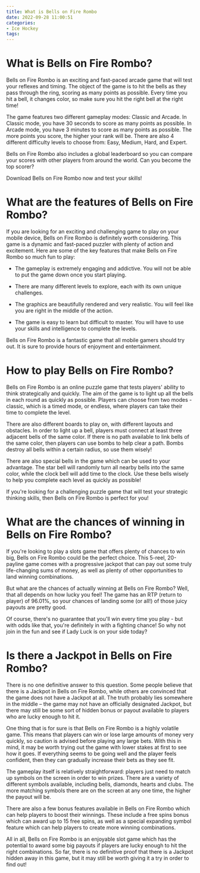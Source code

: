 ```yaml
---
title: What is Bells on Fire Rombo
date: 2022-09-28 11:00:51
categories:
- Ice Hockey
tags:
---
```



#  What is Bells on Fire Rombo?

Bells on Fire Rombo is an exciting and fast-paced arcade game that will test your reflexes and timing. The object of the game is to hit the bells as they pass through the ring, scoring as many points as possible. Every time you hit a bell, it changes color, so make sure you hit the right bell at the right time!

The game features two different gameplay modes: Classic and Arcade. In Classic mode, you have 30 seconds to score as many points as possible. In Arcade mode, you have 3 minutes to score as many points as possible. The more points you score, the higher your rank will be. There are also 4 different difficulty levels to choose from: Easy, Medium, Hard, and Expert.

Bells on Fire Rombo also includes a global leaderboard so you can compare your scores with other players from around the world. Can you become the top scorer?

Download Bells on Fire Rombo now and test your skills!

#  What are the features of Bells on Fire Rombo?

If you are looking for an exciting and challenging game to play on your mobile device, Bells on Fire Rombo is definitely worth considering. This game is a dynamic and fast-paced puzzler with plenty of action and excitement. Here are some of the key features that make Bells on Fire Rombo so much fun to play:

* The gameplay is extremely engaging and addictive. You will not be able to put the game down once you start playing.

* There are many different levels to explore, each with its own unique challenges.

* The graphics are beautifully rendered and very realistic. You will feel like you are right in the middle of the action.

* The game is easy to learn but difficult to master. You will have to use your skills and intelligence to complete the levels.

Bells on Fire Rombo is a fantastic game that all mobile gamers should try out. It is sure to provide hours of enjoyment and entertainment.

#  How to play Bells on Fire Rombo?

Bells on Fire Rombo is an online puzzle game that tests players' ability to think strategically and quickly. The aim of the game is to light up all the bells in each round as quickly as possible. Players can choose from two modes - classic, which is a timed mode, or endless, where players can take their time to complete the level.

There are also different boards to play on, with different layouts and obstacles. In order to light up a bell, players must connect at least three adjacent bells of the same color. If there is no path available to link bells of the same color, then players can use bombs to help clear a path. Bombs destroy all bells within a certain radius, so use them wisely!

There are also special bells in the game which can be used to your advantage. The star bell will randomly turn all nearby bells into the same color, while the clock bell will add time to the clock. Use these bells wisely to help you complete each level as quickly as possible!

If you're looking for a challenging puzzle game that will test your strategic thinking skills, then Bells on Fire Rombo is perfect for you!

#  What are the chances of winning in Bells on Fire Rombo?

If you're looking to play a slots game that offers plenty of chances to win big, Bells on Fire Rombo could be the perfect choice. This 5-reel, 20-payline game comes with a progressive jackpot that can pay out some truly life-changing sums of money, as well as plenty of other opportunities to land winning combinations.

But what are the chances of actually winning at Bells on Fire Rombo? Well, that all depends on how lucky you feel! The game has an RTP (return to player) of 96.01%, so your chances of landing some (or all!) of those juicy payouts are pretty good.

Of course, there's no guarantee that you'll win every time you play - but with odds like that, you're definitely in with a fighting chance! So why not join in the fun and see if Lady Luck is on your side today?

#  Is there a Jackpot in Bells on Fire Rombo?

There is no one definitive answer to this question. Some people believe that there is a Jackpot in Bells on Fire Rombo, while others are convinced that the game does not have a Jackpot at all. The truth probably lies somewhere in the middle – the game may not have an officially designated Jackpot, but there may still be some sort of hidden bonus or payout available to players who are lucky enough to hit it.

One thing that is for sure is that Bells on Fire Rombo is a highly volatile game. This means that players can win or lose large amounts of money very quickly, so caution is advised before playing any large bets. With this in mind, it may be worth trying out the game with lower stakes at first to see how it goes. If everything seems to be going well and the player feels confident, then they can gradually increase their bets as they see fit.

The gameplay itself is relatively straightforward: players just need to match up symbols on the screen in order to win prizes. There are a variety of different symbols available, including bells, diamonds, hearts and clubs. The more matching symbols there are on the screen at any one time, the higher the payout will be.

There are also a few bonus features available in Bells on Fire Rombo which can help players to boost their winnings. These include a free spins bonus which can award up to 15 free spins, as well as a special expanding symbol feature which can help players to create more winning combinations.

All in all, Bells on Fire Rombo is an enjoyable slot game which has the potential to award some big payouts if players are lucky enough to hit the right combinations. So far, there is no definitive proof that there is a Jackpot hidden away in this game, but it may still be worth giving it a try in order to find out!